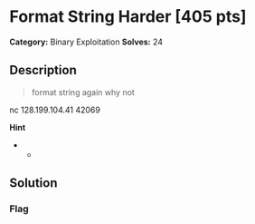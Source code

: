 # Format String Harder [405 pts]

**Category:** Binary Exploitation
**Solves:** 24

## Description
>format string again why not

nc 128.199.104.41 42069

**Hint**
* -

## Solution

### Flag

